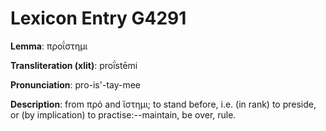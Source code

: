 # Lexicon Entry G4291

**Lemma**: προΐστημι

**Transliteration (xlit)**: proḯstēmi

**Pronunciation**: pro-is'-tay-mee

**Description**:
from πρό and ἵστημι; to stand before, i.e. (in rank) to preside, or (by implication) to practise:--maintain, be over, rule.
